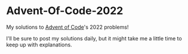 # Advent-Of-Code-2022
My solutions to [Advent of Code](https://adventofcode.com/)'s 2022 problems!

I'll be sure to post my solutions daily, but it might take me a little time to keep up with explanations.
